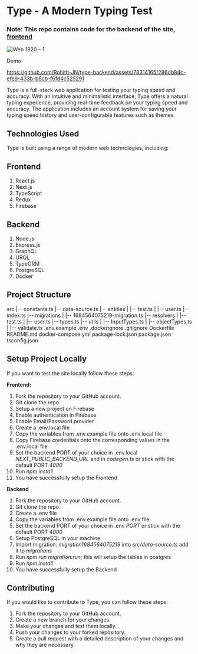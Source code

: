 # Type - A Modern Typing Test

### Note: This repo contains code for the backend of the site, [frontend](https://github.com/Rohith-JN/type)

![Web 1920 – 1](https://github.com/Rohith-JN/type-backend/assets/78314165/de9a378a-8fee-4eef-9574-73c641879571)


Demo

https://github.com/Rohith-JN/type-backend/assets/78314165/286db84c-efe9-433b-b6cb-f6fd4c525291



Type is a full-stack web application for testing your typing speed and accuracy. With an intuitive and minimalistic interface, Type offers a natural typing experience, providing real-time feedback on your typing speed and accuracy. The application includes an account system for saving your typing speed history and user-configurable features such as themes.

## Technologies Used
Type is built using a range of modern web technologies, including:

## Frontend

1) React.js
2) Next.js
3) TypeScript
4) Redux
5) Firebase
  
## Backend

1) Node.js
2) Express.js
3) GraphQL
4) URQL
5) TypeORM
6) PostgreSQL
7) Docker

## Project Structure

src
   |-- constants.ts
   |-- data-source.ts
   |-- entities
   |   |-- test.ts
   |   |-- user.ts
   |-- index.ts
   |-- migrations
   |   |-- 1684564075219-migration.ts
   |-- resolvers
   |   |-- test.ts
   |   |-- user.ts
   |-- types.ts
   |-- utils
   |   |-- InputTypes.ts
   |   |-- objectTypes.ts
   |   |-- validate.ts
.env.example
.env
.dockerignore
.gitignore
Dockerfile
README.md
docker-compose.yml
package-lock.json
package.json
tsconfig.json

## Setup Project Locally

If you want to test the site locally follow these steps:

**Frontend:**

1) Fork the repository to your GitHub account.
2) Git clone the repo
3) Setup a new project on Firebase
4) Enable authentication in Firebase
5) Enable Email/Password provider
6) Create a .env.local file 
7) Copy the variables from .env.example file onto .env.local file
8) Copy Firebase credentials onto the corresponding values in the .env.local file
9) Set the backend PORT of your choice in .env.local *NEXT_PUBLIC_BACKEND_URL* and in *codegen.ts* or stick with the default PORT *4000*
10) Run *npm install*
11) You have successfully setup the Frontend

**Backend**

1) Fork the repository to your GitHub account.
2) Git clone the repo
3) Create a .env file 
4) Copy the variables from .env.example file onto .env file
5) Set the backend PORT of your choice in .env *PORT* or stick with the default PORT *4000*
6) Setup PostgreSQL in your machine
7) Import migration: *migration1684564075219* into *src/data-source.ts* add it to *migrations* 
8) Run *npm run migration:run*; this will setup the tables in postgres
9) Run *npm install*
10) You have successfully setup the Backend
  
## Contributing

If you would like to contribute to Type, you can follow these steps:

1) Fork the repository to your GitHub account.
2) Create a new branch for your changes.
3) Make your changes and test them locally.
4) Push your changes to your forked repository.
5) Create a pull request with a detailed description of your changes and why they are necessary.
